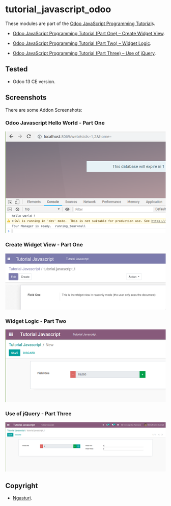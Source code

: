 # tutorial_javascript_odoo

These modules are part of the [Odoo JavaScript Programming Tutorial](https://en.ngasturi.id/?s=javascript)s.

- [Odoo JavaScript Programming Tutorial (Part One) – Create Widget View](https://en.ngasturi.id/2021/04/24/odoo-javascript-programming-tutorial-part-one-create-widget-view/).

- [Odoo JavaScript Programming Tutorial (Part Two) – Widget Logic](https://en.ngasturi.id/2021/04/26/odoo-javascript-programming-tutorial-part-two-widget-logic/).

- [Odoo JavaScript Programming Tutorial (Part Three) – Use of jQuery](https://en.ngasturi.id/2021/05/09/odoo-javascript-programming-tutorial-part-three-use-of-jquery/).

## Tested

- Odoo 13 CE version.

## Screenshots

There are some Addon Screenshots:

### Odoo Javascript Hello World - Part One

![Odoo Javascript Hello World - Part One](./part-one/static/description/odoo_javascript_hello_world.png "Odoo Javascript Hello World - Part One")

### Create Widget View - Part One

![Create Widget View - Part One](./part-one/static/description/tutorial_javascript_part_1.png "Create Widget View - Part One")

### Widget Logic - Part Two

![Widget Logic - Part Two](./part-two/static/description/odoo_widget_with_thousand_divider.png "Widget Logic - Part Two")

### Use of jQuery - Part Three

![Use of jQuery - Part Three](./part-three/static/description/odoo_custom_widget_add_field.png "Use of jQuery - Part Three")

## Copyright

- [Ngasturi](https://en.ngasturi.id/).

